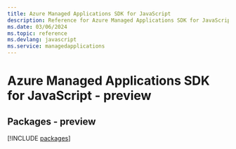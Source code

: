 ```yaml
---
title: Azure Managed Applications SDK for JavaScript
description: Reference for Azure Managed Applications SDK for JavaScript
ms.date: 03/06/2024
ms.topic: reference
ms.devlang: javascript
ms.service: managedapplications
---
```

# Azure Managed Applications SDK for JavaScript - preview
## Packages - preview
[!INCLUDE [packages](managed-applications-index.md)]